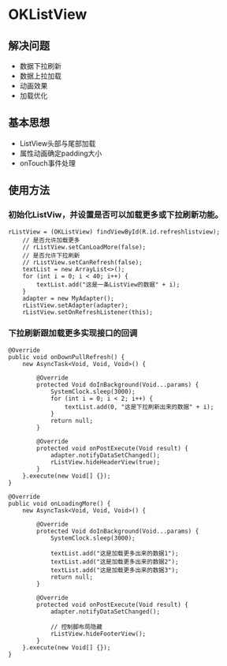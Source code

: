 # OKListView

## 解决问题
* 数据下拉刷新
* 数据上拉加载
* 动画效果
* 加载优化

## 基本思想
* ListView头部与尾部加载
* 属性动画确定padding大小
* onTouch事件处理

## 使用方法

### 初始化ListViw，并设置是否可以加载更多或下拉刷新功能。

	rListView = (OKListView) findViewById(R.id.refreshlistview);
        // 是否允许加载更多
        // rListView.setCanLoadMore(false);
        // 是否允许下拉刷新
        // rListView.setCanRefresh(false);
        textList = new ArrayList<>();
        for (int i = 0; i < 40; i++) {
            textList.add("这是一条ListView的数据" + i);
        }
        adapter = new MyAdapter();
        rListView.setAdapter(adapter);
        rListView.setOnRefreshListener(this);
        
### 下拉刷新跟加载更多实现接口的回调

	@Override
    public void onDownPullRefresh() {
        new AsyncTask<Void, Void, Void>() {

            @Override
            protected Void doInBackground(Void...params) {
                SystemClock.sleep(3000);
                for (int i = 0; i < 2; i++) {
                    textList.add(0, "这是下拉刷新出来的数据" + i);
                }
                return null;
            }

            @Override
            protected void onPostExecute(Void result) {
                adapter.notifyDataSetChanged();
                rListView.hideHeaderView(true);
            }
        }.execute(new Void[] {});
    }

    @Override
    public void onLoadingMore() {
        new AsyncTask<Void, Void, Void>() {

            @Override
            protected Void doInBackground(Void...params) {
                SystemClock.sleep(3000);

                textList.add("这是加载更多出来的数据1");
                textList.add("这是加载更多出来的数据2");
                textList.add("这是加载更多出来的数据3");
                return null;
            }

            @Override
            protected void onPostExecute(Void result) {
                adapter.notifyDataSetChanged();

                // 控制脚布局隐藏
                rListView.hideFooterView();
            }
        }.execute(new Void[] {});
    }